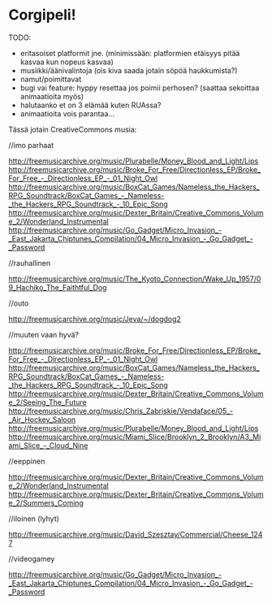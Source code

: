 # Corgipeli!

TODO:
  - eritasoiset platformit jne. (minimissään: platformien etäisyys pitää kasvaa kun nopeus kasvaa)
  - musiikki/äänivalintoja (ois kiva saada jotain söpöä haukkumista?)
  - namut/poimittavat
  - bugi vai feature: hyppy resettaa jos poimii perhosen? (saattaa sekoittaa animaatioita myös)
  - halutaanko et on 3 elämää kuten RUAssa?
  - animaatioita vois parantaa...


Tässä jotain CreativeCommons musia:

//imo parhaat

http://freemusicarchive.org/music/Plurabelle/Money_Blood_and_Light/Lips
http://freemusicarchive.org/music/Broke_For_Free/Directionless_EP/Broke_For_Free_-_Directionless_EP_-_01_Night_Owl
http://freemusicarchive.org/music/BoxCat_Games/Nameless_the_Hackers_RPG_Soundtrack/BoxCat_Games_-_Nameless-_the_Hackers_RPG_Soundtrack_-_10_Epic_Song
http://freemusicarchive.org/music/Dexter_Britain/Creative_Commons_Volume_2/Wonderland_Instrumental
http://freemusicarchive.org/music/Go_Gadget/Micro_Invasion_-_East_Jakarta_Chiptunes_Compilation/04_Micro_Invasion_-_Go_Gadget_-_Password


//rauhallinen

http://freemusicarchive.org/music/The_Kyoto_Connection/Wake_Up_1957/09_Hachiko_The_Faithtful_Dog

//outo

http://freemusicarchive.org/music/Jeva/~/dogdog2

//muuten vaan hyvä?

http://freemusicarchive.org/music/Broke_For_Free/Directionless_EP/Broke_For_Free_-_Directionless_EP_-_01_Night_Owl
http://freemusicarchive.org/music/BoxCat_Games/Nameless_the_Hackers_RPG_Soundtrack/BoxCat_Games_-_Nameless-_the_Hackers_RPG_Soundtrack_-_10_Epic_Song
http://freemusicarchive.org/music/Dexter_Britain/Creative_Commons_Volume_2/Seeing_The_Future
http://freemusicarchive.org/music/Chris_Zabriskie/Vendaface/05_-_Air_Hockey_Saloon
http://freemusicarchive.org/music/Plurabelle/Money_Blood_and_Light/Lips
http://freemusicarchive.org/music/Miami_Slice/Brooklyn_2_Brooklyn/A3_Miami_Slice_-_Cloud_Nine

//eeppinen

http://freemusicarchive.org/music/Dexter_Britain/Creative_Commons_Volume_2/Wonderland_Instrumental
http://freemusicarchive.org/music/Dexter_Britain/Creative_Commons_Volume_2/Summers_Coming

//iloinen (lyhyt)

http://freemusicarchive.org/music/David_Szesztay/Commercial/Cheese_1247

//videogamey

http://freemusicarchive.org/music/Go_Gadget/Micro_Invasion_-_East_Jakarta_Chiptunes_Compilation/04_Micro_Invasion_-_Go_Gadget_-_Password


